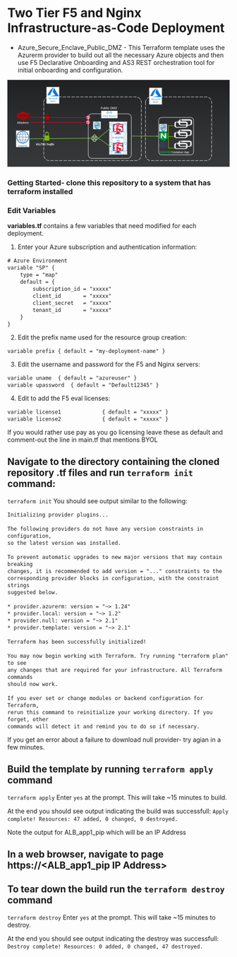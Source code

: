 # Two Tier F5 and Nginx Infrastructure-as-Code Deployment

* Azure_Secure_Enclave_Public_DMZ - This Terraform template uses the Azurerm provider to build out all the necessary Azure objects and then use F5 Declarative Onboarding and AS3 REST orchestration tool for initial onboarding and configuration. 

![alt text](https://github.com/megamattzilla/f5_terraform/blob/master/nginx-f5-deployment.png "F5 and Nginx Deployment")

### Getting Started- clone this repository to a system that has terraform installed

### Edit Variables

**variables.tf** contains a few variables that need modified for each deployment.

1. Enter your Azure subscription and authentication information:
```
# Azure Environment
variable "SP" {
	type = "map"
	default = {
		subscription_id = "xxxxx" 
		client_id       = "xxxxx"
		client_secret   = "xxxxx"
		tenant_id       = "xxxxx"
	}
}
```
2. Edit the prefix name used for the resource group creation:
```
variable prefix	{ default = "my-deployment-name" }
```
3. Edit the username and password for the F5 and Nginx servers:
```
variable uname	{ default = "azureuser" }
variable upassword	{ default = "Default12345" }
```
4. Edit to add the F5 eval licenses:
```
variable license1             { default = "xxxxx" }
variable license2             { default = "xxxxx" }
```
If you would rather use pay as you go licensing leave these as default and comment-out the line in main.tf that mentions BYOL

## Navigate to the directory containing the cloned repository .tf files and run `terraform init` command:
`terraform init`
You should see output similar to the following:
```
Initializing provider plugins...

The following providers do not have any version constraints in configuration,
so the latest version was installed.

To prevent automatic upgrades to new major versions that may contain breaking
changes, it is recommended to add version = "..." constraints to the
corresponding provider blocks in configuration, with the constraint strings
suggested below.

* provider.azurerm: version = "~> 1.24"
* provider.local: version = "~> 1.2"
* provider.null: version = "~> 2.1"
* provider.template: version = "~> 2.1"

Terraform has been successfully initialized!

You may now begin working with Terraform. Try running "terraform plan" to see
any changes that are required for your infrastructure. All Terraform commands
should now work.

If you ever set or change modules or backend configuration for Terraform,
rerun this command to reinitialize your working directory. If you forget, other
commands will detect it and remind you to do so if necessary.
```
If you get an error about a failure to download null provider- try agian in a few minutes.

## Build the template by running `terraform apply` command
`terraform apply`
Enter `yes` at the prompt. This will take ~15 minutes to build. 

At the end you should see output indicating the build was successfull:
`Apply complete! Resources: 47 added, 0 changed, 0 destroyed.`

Note the output for ALB_app1_pip which will be an IP Address

## In a web browser, navigate to page https://<ALB_app1_pip IP Address> 

## To tear down the build run the `terraform destroy` command
`terraform destroy`
Enter `yes` at the prompt. This will take ~15 minutes to destroy. 

At the end you should see output indicating the destroy was successfull:
`Destroy complete! Resources: 0 added, 0 changed, 47 destroyed.`


